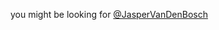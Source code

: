 you might be looking for [@JasperVanDenBosch](github.com/jaspervandenbosch)

<!---
ilogue/ilogue is a ✨ special ✨ repository because its `README.md` (this file) appears on your GitHub profile.
You can click the Preview link to take a look at your changes.
--->
